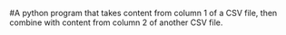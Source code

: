 #A python program that takes content from column 1 of a CSV file, then combine with content from column 2 of another CSV file.
